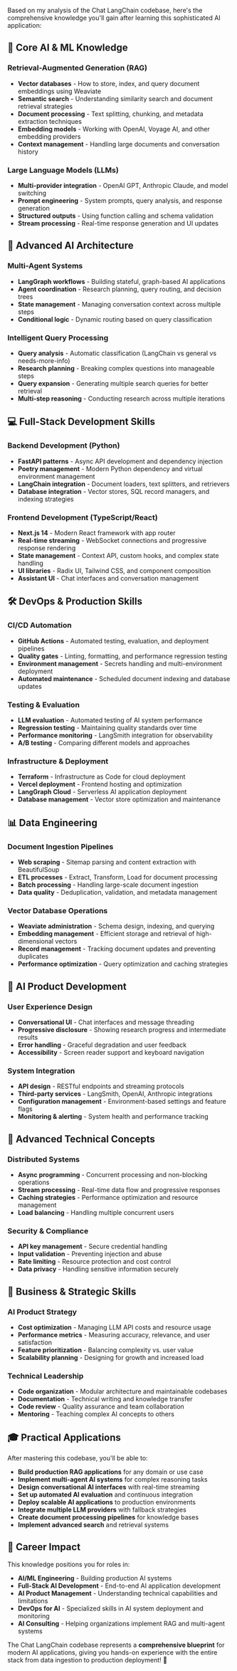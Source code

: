 Based on my analysis of the Chat LangChain codebase, here's the comprehensive knowledge you'll gain after learning this sophisticated AI application:

## 🧠 **Core AI & ML Knowledge**

### **Retrieval-Augmented Generation (RAG)**

- **Vector databases** - How to store, index, and query document embeddings using Weaviate
- **Semantic search** - Understanding similarity search and document retrieval strategies
- **Document processing** - Text splitting, chunking, and metadata extraction techniques
- **Embedding models** - Working with OpenAI, Voyage AI, and other embedding providers
- **Context management** - Handling large documents and conversation history

### **Large Language Models (LLMs)**

- **Multi-provider integration** - OpenAI GPT, Anthropic Claude, and model switching
- **Prompt engineering** - System prompts, query analysis, and response generation
- **Structured outputs** - Using function calling and schema validation
- **Stream processing** - Real-time response generation and UI updates

## 🤖 **Advanced AI Architecture**

### **Multi-Agent Systems**

- **LangGraph workflows** - Building stateful, graph-based AI applications
- **Agent coordination** - Research planning, query routing, and decision trees
- **State management** - Managing conversation context across multiple steps
- **Conditional logic** - Dynamic routing based on query classification

### **Intelligent Query Processing**

- **Query analysis** - Automatic classification (LangChain vs general vs needs-more-info)
- **Research planning** - Breaking complex questions into manageable steps
- **Query expansion** - Generating multiple search queries for better retrieval
- **Multi-step reasoning** - Conducting research across multiple iterations

## 💻 **Full-Stack Development Skills**

### **Backend Development (Python)**

- **FastAPI patterns** - Async API development and dependency injection
- **Poetry management** - Modern Python dependency and virtual environment management
- **LangChain integration** - Document loaders, text splitters, and retrievers
- **Database integration** - Vector stores, SQL record managers, and indexing strategies

### **Frontend Development (TypeScript/React)**

- **Next.js 14** - Modern React framework with app router
- **Real-time streaming** - WebSocket connections and progressive response rendering
- **State management** - Context API, custom hooks, and complex state handling
- **UI libraries** - Radix UI, Tailwind CSS, and component composition
- **Assistant UI** - Chat interfaces and conversation management

## 🛠️ **DevOps & Production Skills**

### **CI/CD Automation**

- **GitHub Actions** - Automated testing, evaluation, and deployment pipelines
- **Quality gates** - Linting, formatting, and performance regression testing
- **Environment management** - Secrets handling and multi-environment deployment
- **Automated maintenance** - Scheduled document indexing and database updates

### **Testing & Evaluation**

- **LLM evaluation** - Automated testing of AI system performance
- **Regression testing** - Maintaining quality standards over time
- **Performance monitoring** - LangSmith integration for observability
- **A/B testing** - Comparing different models and approaches

### **Infrastructure & Deployment**

- **Terraform** - Infrastructure as Code for cloud deployment
- **Vercel deployment** - Frontend hosting and optimization
- **LangGraph Cloud** - Serverless AI application deployment
- **Database management** - Vector store optimization and maintenance

## 📊 **Data Engineering**

### **Document Ingestion Pipelines**

- **Web scraping** - Sitemap parsing and content extraction with BeautifulSoup
- **ETL processes** - Extract, Transform, Load for document processing
- **Batch processing** - Handling large-scale document ingestion
- **Data quality** - Deduplication, validation, and metadata management

### **Vector Database Operations**

- **Weaviate administration** - Schema design, indexing, and querying
- **Embedding management** - Efficient storage and retrieval of high-dimensional vectors
- **Record management** - Tracking document updates and preventing duplicates
- **Performance optimization** - Query optimization and caching strategies

## 🎯 **AI Product Development**

### **User Experience Design**

- **Conversational UI** - Chat interfaces and message threading
- **Progressive disclosure** - Showing research progress and intermediate results
- **Error handling** - Graceful degradation and user feedback
- **Accessibility** - Screen reader support and keyboard navigation

### **System Integration**

- **API design** - RESTful endpoints and streaming protocols
- **Third-party services** - LangSmith, OpenAI, Anthropic integrations
- **Configuration management** - Environment-based settings and feature flags
- **Monitoring & alerting** - System health and performance tracking

## 🚀 **Advanced Technical Concepts**

### **Distributed Systems**

- **Async programming** - Concurrent processing and non-blocking operations
- **Stream processing** - Real-time data flow and progressive responses
- **Caching strategies** - Performance optimization and resource management
- **Load balancing** - Handling multiple concurrent users

### **Security & Compliance**

- **API key management** - Secure credential handling
- **Input validation** - Preventing injection and abuse
- **Rate limiting** - Resource protection and cost control
- **Data privacy** - Handling sensitive information securely

## 💼 **Business & Strategic Skills**

### **AI Product Strategy**

- **Cost optimization** - Managing LLM API costs and resource usage
- **Performance metrics** - Measuring accuracy, relevance, and user satisfaction
- **Feature prioritization** - Balancing complexity vs. user value
- **Scalability planning** - Designing for growth and increased load

### **Technical Leadership**

- **Code organization** - Modular architecture and maintainable codebases
- **Documentation** - Technical writing and knowledge transfer
- **Code review** - Quality assurance and team collaboration
- **Mentoring** - Teaching complex AI concepts to others

## 🎓 **Practical Applications**

After mastering this codebase, you'll be able to:

- **Build production RAG applications** for any domain or use case
- **Implement multi-agent AI systems** for complex reasoning tasks
- **Design conversational AI interfaces** with real-time streaming
- **Set up automated AI evaluation** and continuous integration
- **Deploy scalable AI applications** to production environments
- **Integrate multiple LLM providers** with fallback strategies
- **Create document processing pipelines** for knowledge bases
- **Implement advanced search** and retrieval systems

## 🌟 **Career Impact**

This knowledge positions you for roles in:

- **AI/ML Engineering** - Building production AI systems
- **Full-Stack AI Development** - End-to-end AI application development
- **AI Product Management** - Understanding technical capabilities and limitations
- **DevOps for AI** - Specialized skills in AI system deployment and monitoring
- **AI Consulting** - Helping organizations implement RAG and multi-agent systems

The Chat LangChain codebase represents a **comprehensive blueprint** for modern AI applications, giving you hands-on experience with the entire stack from data ingestion to production deployment! 🚀
